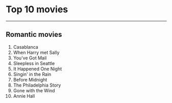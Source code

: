 # Top 10 movies
***
## Romantic movies

1. Casablanca
2. When Harry met Sally
3. You've Got Mail
4. Sleepless in Seattle
5. It Happened One Night
6. Singin' in the Rain
7. Before Midnight
8. The Philadelphia Story
9. Gone with the Wind
10. Annie Hall
